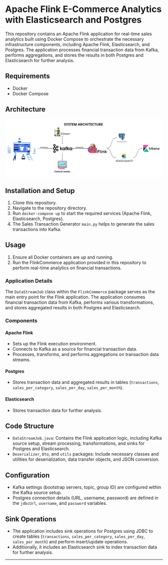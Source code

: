 # Apache Flink E-Commerce Analytics with Elasticsearch and Postgres

This repository contains an Apache Flink application for real-time sales analytics built using Docker Compose to orchestrate the necessary infrastructure components, including Apache Flink, Elasticsearch, and Postgres. The application processes financial transaction data from Kafka, performs aggregations, and stores the results in both Postgres and Elasticsearch for further analysis.

## Requirements
- Docker
- Docker Compose

## Architecture
![System Architecture.png](System%20Architecture.png)

## Installation and Setup
1. Clone this repository.
2. Navigate to the repository directory.
3. Run `docker-compose up` to start the required services (Apache Flink, Elasticsearch, Postgres).
4. The Sales Transaction Generator `main.py` helps to generate the sales transactions into Kafka.

## Usage
1. Ensure all Docker containers are up and running.
2. Run the FlinkCommerce application provided in this repository to perform real-time analytics on financial transactions.

### Application Details
The `DataStreamJob` class within the `FlinkCommerce` package serves as the main entry point for the Flink application. The application consumes financial transaction data from Kafka, performs various transformations, and stores aggregated results in both Postgres and Elasticsearch.

### Components
#### Apache Flink
- Sets up the Flink execution environment.
- Connects to Kafka as a source for financial transaction data.
- Processes, transforms, and performs aggregations on transaction data streams.

#### Postgres
- Stores transaction data and aggregated results in tables (`transactions`, `sales_per_category`, `sales_per_day`, `sales_per_month`).

#### Elasticsearch
- Stores transaction data for further analysis.

## Code Structure
- `DataStreamJob.java`: Contains the Flink application logic, including Kafka source setup, stream processing, transformations, and sinks for Postgres and Elasticsearch.
- `Deserializer`, `Dto`, and `utils` packages: Include necessary classes and utilities for deserialization, data transfer objects, and JSON conversion.

## Configuration
- Kafka settings (bootstrap servers, topic, group ID) are configured within the Kafka source setup.
- Postgres connection details (URL, username, password) are defined in the `jdbcUrl`, `username`, and `password` variables.

## Sink Operations
- The application includes sink operations for Postgres using JDBC to create tables (`transactions`, `sales_per_category`, `sales_per_day`, `sales_per_month`) and perform insert/update operations.
- Additionally, it includes an Elasticsearch sink to index transaction data for further analysis.

---
